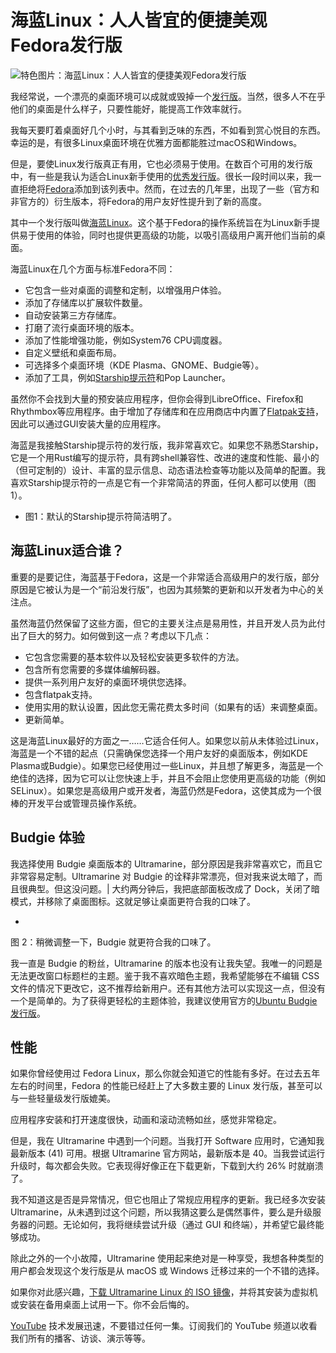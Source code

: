 # 海蓝Linux：人人皆宜的便捷美观Fedora发行版

![特色图片：海蓝Linux：人人皆宜的便捷美观Fedora发行版](https://cdn.thenewstack.io/media/2025/02/a7303a4a-ultramarinedocky-1024x614.jpg)

我经常说，一个漂亮的桌面环境可以成就或毁掉一个[发行版](https://thenewstack.io/choosing-a-linux-distribution/)。当然，很多人不在乎他们的桌面是什么样子，只要性能好，能提高工作效率就行。

我每天要盯着桌面好几个小时，与其看到乏味的东西，不如看到赏心悦目的东西。幸运的是，有很多Linux桌面环境在优雅方面都能胜过macOS和Windows。

但是，要使Linux发行版真正有用，它也必须易于使用。在数百个可用的发行版中，有一些是我认为适合Linux新手使用的[优秀发行版](https://thenewstack.io/beyond-ubuntu-other-linux-distributions-you-should-try/)。很长一段时间以来，我一直拒绝将[Fedora](https://thenewstack.io/fedora-centos-consistency-transparency-open-source/)添加到该列表中。然而，在过去的几年里，出现了一些（官方和非官方的）衍生版本，将Fedora的用户友好性提升到了新的高度。

其中一个发行版叫做[海蓝Linux](https://ultramarine-linux.org/)。这个基于Fedora的操作系统旨在为Linux新手提供易于使用的体验，同时也提供更高级的功能，以吸引高级用户离开他们当前的桌面。

海蓝Linux在几个方面与标准Fedora不同：

- 它包含一些对桌面的调整和定制，以增强用户体验。
- 添加了存储库以扩展软件数量。
- 自动安装第三方存储库。
- 打磨了流行桌面环境的版本。
- 添加了性能增强功能，例如System76 CPU调度器。
- 自定义壁纸和桌面布局。
- 可选择多个桌面环境（KDE Plasma、GNOME、Budgie等）。
- 添加了工具，例如[Starship提示符](https://starship.rs/)和Pop Launcher。

虽然你不会找到大量的预安装应用程序，但你会得到LibreOffice、Firefox和Rhythmbox等应用程序。由于增加了存储库和在应用商店中内置了[Flatpak支持](https://thenewstack.io/linux-an-intro-to-the-flatpak-universal-package-manager/)，因此可以通过GUI安装大量的应用程序。

海蓝是我接触Starship提示符的发行版，我非常喜欢它。如果您不熟悉Starship，它是一个用Rust编写的提示符，具有跨shell兼容性、改进的速度和性能、最小的（但可定制的）设计、丰富的显示信息、动态语法检查等功能以及简单的配置。我喜欢Starship提示符的一点是它有一个非常简洁的界面，任何人都可以使用（图1）。

- 图1：默认的Starship提示符简洁明了。

## 海蓝Linux适合谁？

重要的是要记住，海蓝基于Fedora，这是一个非常适合高级用户的发行版，部分原因是它被认为是一个“前沿发行版”，也因为其频繁的更新和以开发者为中心的关注点。

虽然海蓝仍然保留了这些方面，但它的主要关注点是易用性，并且开发人员为此付出了巨大的努力。如何做到这一点？考虑以下几点：

- 它包含您需要的基本软件以及轻松安装更多软件的方法。
- 包含所有您需要的多媒体编解码器。
- 提供一系列用户友好的桌面环境供您选择。
- 包含flatpak支持。
- 使用实用的默认设置，因此您无需花费太多时间（如果有的话）来调整桌面。
- 更新简单。

这是海蓝Linux最好的方面之一……它适合任何人。如果您以前从未体验过Linux，海蓝是一个不错的起点（只需确保您选择一个用户友好的桌面版本，例如KDE Plasma或Budgie）。如果您已经使用过一些Linux，并且想了解更多，海蓝是一个绝佳的选择，因为它可以让您快速上手，并且不会阻止您使用更高级的功能（例如SELinux）。如果您是高级用户或开发者，海蓝仍然是Fedora，这使其成为一个很棒的开发平台或管理员操作系统。

## Budgie 体验
我选择使用 Budgie 桌面版本的 Ultramarine，部分原因是我非常喜欢它，而且它非常容易定制。Ultramarine 对 Budgie 的诠释非常漂亮，但对我来说太暗了，而且很典型。但这没问题。| 大约两分钟后，我把底部面板改成了 Dock，关闭了暗模式，并移除了桌面图标。这就足够让桌面更符合我的口味了。

-

图 2：稍微调整一下，Budgie 就更符合我的口味了。

我一直是 Budgie 的粉丝，Ultramarine 的版本也没有让我失望。我唯一的问题是无法更改窗口标题栏的主题。鉴于我不喜欢暗色主题，我希望能够在不编辑 CSS 文件的情况下更改它，这不推荐给新用户。还有其他方法可以实现这一点，但没有一个是简单的。为了获得更轻松的主题体验，我建议使用官方的[Ubuntu Budgie 发行版](https://ubuntubudgie.org/blog/)。

## 性能

如果你曾经使用过 Fedora Linux，那么你就会知道它的性能有多好。在过去五年左右的时间里，Fedora 的性能已经赶上了大多数主要的 Linux 发行版，甚至可以与一些轻量级发行版媲美。

应用程序安装和打开速度很快，动画和滚动流畅如丝，感觉非常稳定。

但是，我在 Ultramarine 中遇到一个问题。当我打开 Software 应用时，它通知我最新版本 (41) 可用。根据 Ultramarine 官方网站，最新版本是 40。当我尝试运行升级时，每次都会失败。它表现得好像正在下载更新，下载到大约 26% 时就崩溃了。

我不知道这是否是异常情况，但它也阻止了常规应用程序的更新。我已经多次安装 Ultramarine，从未遇到过这个问题，所以我猜这要么是偶然事件，要么是升级服务器的问题。无论如何，我将继续尝试升级（通过 GUI 和终端），并希望它最终能够成功。

除此之外的一个小故障，Ultramarine 使用起来绝对是一种享受，我想各种类型的用户都会发现这个发行版是从 macOS 或 Windows 迁移过来的一个不错的选择。

如果你对此感兴趣，[下载 Ultramarine Linux 的 ISO 镜像](https://ultramarine-linux.org/download/)，并将其安装为虚拟机或安装在备用桌面上试用一下。你不会后悔的。

[YouTube](https://youtube.com/thenewstack?sub_confirmation=1) 技术发展迅速，不要错过任何一集。订阅我们的 YouTube 频道以收看我们所有的播客、访谈、演示等等。